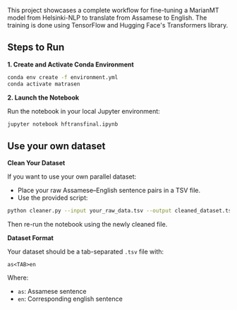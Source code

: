 This project showcases a complete workflow for fine-tuning a MarianMT model from Helsinki-NLP to translate from Assamese to English. The training is done using TensorFlow and Hugging Face's Transformers library.

## Steps to Run

**1. Create and Activate Conda Environment**

```bash
conda env create -f environment.yml
conda activate matrasen
```

**2. Launch the Notebook**

Run the notebook in your local Jupyter environment:

```bash
jupyter notebook hftransfinal.ipynb
```

## Use your own dataset

**Clean Your Dataset**

If you want to use your own parallel dataset:

* Place your raw Assamese–English sentence pairs in a TSV file.
* Use the provided script:

```bash
python cleaner.py --input your_raw_data.tsv --output cleaned_dataset.tsv
```

Then re-run the notebook using the newly cleaned file.

**Dataset Format**

Your dataset should be a tab-separated `.tsv` file with:

```
as<TAB>en
```

Where:

* `as`: Assamese sentence
* `en`: Corresponding english sentence

